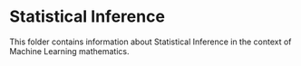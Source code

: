 # Statistical Inference

This folder contains information about Statistical Inference in the context of Machine Learning mathematics.